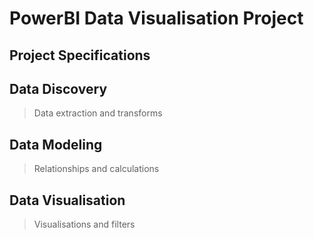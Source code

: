 # PowerBI Data Visualisation Project

## Project Specifications

## Data Discovery
>Data extraction and transforms


## Data Modeling
>Relationships and calculations


## Data Visualisation
>Visualisations and filters




